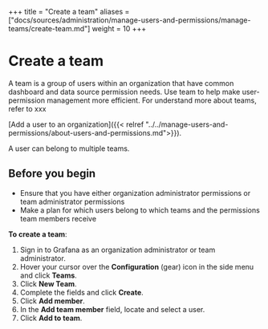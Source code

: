 +++
title = "Create a team"
aliases = ["docs/sources/administration/manage-users-and-permissions/manage-teams/create-team.md"]
weight = 10
+++

# Create a team

A team is a group of users within an organization that have common dashboard and data source permission needs. Use team to help make user-permission management more efficient. For understand more about teams, refer to xxx

[Add a user to an organization]({{< relref "../../manage-users-and-permissions/about-users-and-permissions.md">}}).

A user can belong to multiple teams.

## Before you begin

- Ensure that you have either organization administrator permissions or team administrator permissions
- Make a plan for which users belong to which teams and the permissions team members receive

**To create a team**:

1. Sign in to Grafana as an organization administrator or team administrator.
1. Hover your cursor over the **Configuration** (gear) icon in the side menu and click **Teams**.
1. Click **New Team**.
1. Complete the fields and click **Create**.
1. Click **Add member**.
1. In the **Add team member** field, locate and select a user.
1. Click **Add to team**.
